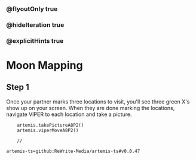 ### @flyoutOnly true
### @hideIteration true
### @explicitHints true

# Moon Mapping

## Step 1
Once your partner marks three locations to visit, you'll see three green X's show up on your screen. When they are done marking the locations, navigate VIPER to each location and take a picture.

```ghost
    artemis.takePictureA8P2()
    artemis.viperMoveA8P2()
```
```template
    //
```

```package
artemis-ts=github:ReWrite-Media/artemis-ts#v0.0.47
```